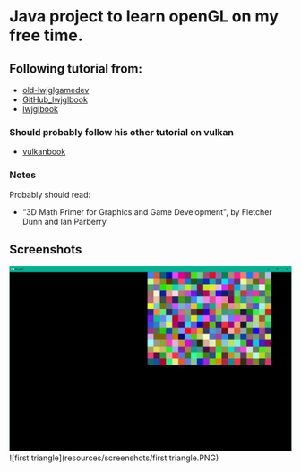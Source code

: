 # Java project to learn openGL on my free time.

## Following tutorial from:

* [old-lwjglgamedev](https://lwjglgamedev.gitbooks.io/3d-game-development-with-lwjgl/content/)
* [GitHub_lwjglbook](https://github.com/lwjglgamedev/lwjglbook)
* [lwjglbook](https://ahbejarano.gitbook.io/lwjglgamedev/)

### Should probably follow his other tutorial on vulkan

* [vulkanbook](https://github.com/lwjglgamedev/vulkanbook)

### Notes

Probably should read:

* “3D Math Primer for Graphics and Game Development", by Fletcher Dunn and Ian Parberry

## Screenshots

![Pixels test](resources/screenshots/pixelsTest.png)
![first triangle](resources/screenshots/first triangle.PNG)
